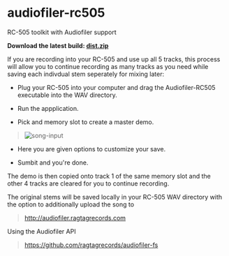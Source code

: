 # audiofiler-rc505
RC-505 toolkit with Audiofiler support

**Download the latest build: [dist.zip](https://github.com/ragtagrecords/audiofiler-rc505/files/9033954/dist.zip)**

If you are recording into your RC-505 and use up all 5 tracks, this process will allow you to continue recording as many tracks as you need while saving each indivdual stem seperately for mixing later:

- Plug your RC-505 into your computer and drag the Audiofiler-RC505 executable into the WAV directory.

- Run the appplication.

- Pick and memory slot to create a master demo.

>![song-input](https://user-images.githubusercontent.com/40615096/177021610-0778e3e1-7875-468f-a835-ee9866960086.png)

- Here you are given options to customize your save.

- Sumbit and you're done.

The demo is then copied onto track 1 of the same memory slot and the other 4 tracks are cleared for you to continue recording.

The original stems will be saved locally in your RC-505 WAV directory with the option to additionally upload the song to 
>http://audiofiler.ragtagrecords.com

Using the Audiofiler API
>https://github.com/ragtagrecords/audiofiler-fs

